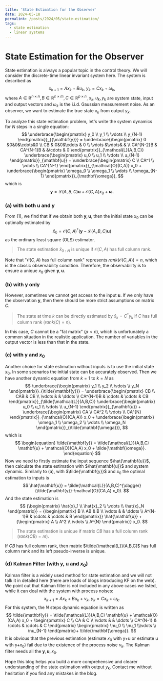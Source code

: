 ```yaml
---
title: 'State Estimation for the Observer'
date: 2024-05-18
permalink: /posts/2024/05/state-estimation/
tags:
  - state estimation
  - linear systems
---
```



# State Estimation for the Observer

State estimation is always a popular topic in the control theory. We will consider the discrete-time linear invariant system here.
The system is described as
$$
x_{k+1} = A x_k +Bu_k,~ y_k = Cx_k + \omega_k,
$$
where $A \in \mathbb{R}^{n \times n}, B \in \mathbb{R}^{n \times m}, C \in \mathbb{R}^{p \times n}$, $x_k, u_k, y_k$ are system state, input and output vectors and $\omega_k$ is the i.i.d. Gaussian measurement noise. As an observer, we want to estimate the true state $x_k$ from output $y_k$.

To analyze this state estimation problem, let's write the system dynamics for $N$ steps in a single equation:
$$
\underbrace{\begin{pmatrix}
y_0 \\ y_1 \\ \vdots \\ y_{N-1}
\end{pmatrix}}_{{\mathbf{y}}} = \underbrace{\begin{pmatrix}
0 &0&0&\cdots&0 \\ CB & 0&0&\cdots & 0 \\ \vdots &\vdots& &  \\ CA^{N-2}B & CA^{N-1}B & &\cdots & 0
\end{pmatrix}}_{\mathcal{L}(A,B,C)} \underbrace{\begin{pmatrix}
u_0 \\ u_1 \\ \vdots \\ u_{N-1}
\end{pmatrix}}_{\mathbf{u}} + \underbrace{\begin{pmatrix}
C \\ CA^1 \\ \vdots \\ CA^{N-1}
\end{pmatrix}}_{\mathcal{O}(C,A)} x_0 + \underbrace{\begin{pmatrix}
\omega_0 \\ \omega_1 \\ \vdots \\ \omega_{N-1}
\end{pmatrix}}_{\mathbf{\omega}},
$$
which is
$$
\begin{equation}
    \mathbf{y} = \mathcal{L}(A,B,C) \mathbf{u} + \mathcal{O}(C,A) x_0 + \mathbf{\omega}.
\end{equation}
$$

### (a) with both u and y

From (1), we find that if we obtain both $\mathbf{y}, \mathbf{u}$, then the initial state $x_0$ can be optimally estimated by
$$
\hat{x}_0 = \mathcal{O}(C,A)^{\dagger} (\mathbf{y} - \mathcal{L}(A,B,C) \mathbf{u})
$$
as the ordinary least square (OLS) estimator.
> The state estimation $\hat{x}_{0:N}$ is unique if $\mathcal{O}(C,A)$ has full column rank.

Note that "$\mathcal{O}(C,A)$ has full column rank" represents $rank(\mathcal{O}(C,A)) =n$, which is the classic observability condition. Therefore, the observability is to ensure a unique $x_0$ given $\mathbf{y}, \mathbf{u}$.

### (b) with y only

However, sometimes we cannot get access to the input $\mathbf{u}$. If we only have the observation $\mathbf{y}$, then there should be more strict assumptions on matrix $C$. 
>The state at time $k$ can be directly estimated by $\hat{x}_k = C^{\dagger} y_k$ if $C$ has full column rank ($rank(C) = n$). 

In this case, $C$ cannot be a "fat matrix" ($p < n$), which is unfortunately a common situation in the realistic application. The number of variables in the output vector is less than that in the state.

### (c) with y and $x_0$

Another choice for state estimation without inputs is to use the initial state $x_0$. In some scenarios the initial state can be accurately observed. Then we have another dynamic equation from $k=1$ to $k=N$ as
$$
\underbrace{\begin{pmatrix}
y_1 \\ y_2 \\ \vdots \\ y_N
\end{pmatrix}}_{\tilde{\mathbf{y}}} = \underbrace{\begin{pmatrix}
CB \\ CAB & CB \\ \vdots & & \ddots \\ CA^{N-1}B & \cdots & \cdots & CB
\end{pmatrix}}_{\tilde{\mathcal{L}}(A,B,C)} \underbrace{\begin{pmatrix}
u_0 \\ u_1 \\ \vdots \\ u_{N-1}
\end{pmatrix}}_{\mathbf{u}} + \underbrace{\begin{pmatrix}
CA \\ CA^2 \\ \vdots \\ CA^{N}
\end{pmatrix}}_{\mathcal{O}(CA,A)} x_0 + \underbrace{\begin{pmatrix}
\omega_1 \\ \omega_2 \\ \vdots \\ \omega_N
\end{pmatrix}}_{\tilde{\mathbf{\omega}}},
$$
which is
$$
\begin{equation}
    \tilde{\mathbf{y}} = \tilde{\mathcal{L}}(A,B,C) \mathbf{u} + \mathcal{O}(CA,A) x_0 + \tilde{\mathbf{\omega}}.
\end{equation}
$$
Now we need to firstly estimate the input sequence $\hat{\mathbf{u}}$, then calculate the state estimation with $\hat{\mathbf{u}}$ and system dynamic. Similarly to (a), with $\tilde{\mathbf{y}}$ and $x_0$ the optimal estimation to inputs is
$$
\hat{\mathbf{u}} = \tilde{\mathcal{L}}(A,B,C)^{\dagger} (\tilde{\mathbf{y}}-\mathcal{O}(CA,A) x_0).
$$
And the state estimation is
$$
{\begin{pmatrix}
\hat{x}_1 \\ \hat{x}_2 \\ \vdots \\ \hat{x}_N
\end{pmatrix}} = {\begin{pmatrix}
B \\ AB & B \\ \vdots & & \ddots \\ A^{N-1}B & \cdots & \cdots & B
\end{pmatrix}} \hat{\mathbf{u}} + {\begin{pmatrix}
A \\ A^2 \\ \vdots \\ A^{N}
\end{pmatrix}} x_0.
$$
> The state estimation is unique if matrix $CB$ has a full column rank ($rank(CB) = m$).

If $CB$ has full column rank, then matrix $\tilde{\mathcal{L}}(A,B,C)$ has full column rank and its left pseudo-inverse is unique. 

### (d) Kalman Filter (with y, u and $x_0$)

Kalman filter is a widely used method for state estimation and we will not talk it in detailed here (there are loads of blogs introducing KF on the web). We point out that Kalman filter is not included in any above cases we listed, while it can deal with the system with process noises:
$$
x_{k+1} = A x_k +Bu_k + \nu_k,~ y_k = Cx_k + \omega_k.
$$
For this system, the $N$ steps dynamic equation is written as
$$
\tilde{\mathbf{y}} = \tilde{\mathcal{L}}(A,B,C) \mathbf{u} + \mathcal{O}(CA,A) x_0 + \begin{pmatrix}
C \\ CA & C \\ \vdots & & \ddots \\ CA^{N-1} & \cdots & \cdots & C
\end{pmatrix} \begin{pmatrix}
\nu_0 \\ \nu_1 \\\vdots \\ \nu_{N-1}
\end{pmatrix}+ \tilde{\mathbf{\omega}}.
$$
It is obvious that the previous estimation (estimate $x_0$ with y+u or estimate u with y+$x_0$) fail due to the existence of the process noise $\nu_k$. The Kalman filter needs all the $\mathbf{y},\mathbf{u},x_0$.

 Hope this blog helps you build a more comprehensive and clearer understanding of the state estimation with output $y_k$. Contact me without hesitation if you find any mistakes in the blog. 
